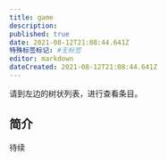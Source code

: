```yaml
---
title: game
description: 
published: true
date: 2021-08-12T21:08:44.641Z
特殊标签标记: #无标签
editor: markdown
dateCreated: 2021-08-12T21:08:44.641Z
---
```


请到左边的树状列表，进行查看条目。

## 简介

待续

